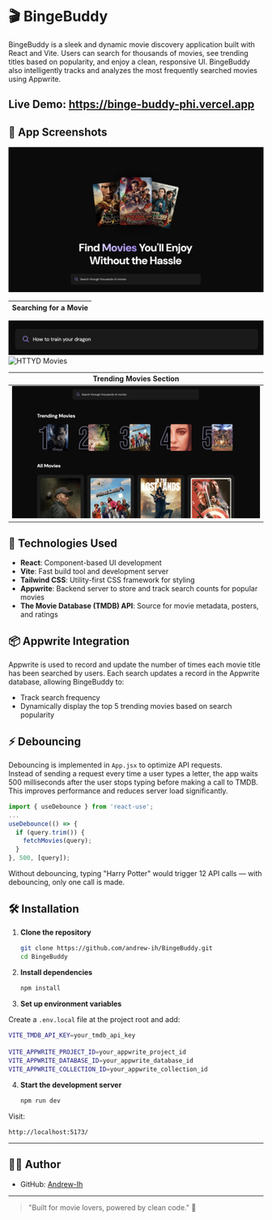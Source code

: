 # 🎬 BingeBuddy

BingeBuddy is a sleek and dynamic movie discovery application built with React and Vite. Users can search for thousands of movies, see trending titles based on popularity, and enjoy a clean, responsive UI. BingeBuddy also intelligently tracks and analyzes the most frequently searched movies using Appwrite.

## Live Demo: https://binge-buddy-phi.vercel.app

## 📸 App Screenshots
![HTTYD Search](./public/header.png)

| Searching for a Movie | 
| :----------------------: |
![HTTYD Search](./public/HTTYD.png)
![HTTYD Movies](./public/HTTYGM.png) 

| Trending Movies Section | 
| :----------------------: | 
| ![Trending Movies](./public/search_movies.png) | 

## 🚀 Technologies Used

- **React**: Component-based UI development
- **Vite**: Fast build tool and development server
- **Tailwind CSS**: Utility-first CSS framework for styling
- **Appwrite**: Backend server to store and track search counts for popular movies
- **The Movie Database (TMDB) API**: Source for movie metadata, posters, and ratings

## 📦 Appwrite Integration

Appwrite is used to record and update the number of times each movie title has been searched by users. Each search updates a record in the Appwrite database, allowing BingeBuddy to:

- Track search frequency
- Dynamically display the top 5 trending movies based on search popularity

## ⚡ Debouncing

Debouncing is implemented in `App.jsx` to optimize API requests.  
Instead of sending a request every time a user types a letter, the app waits 500 milliseconds after the user stops typing before making a call to TMDB.  
This improves performance and reduces server load significantly.

```javascript
import { useDebounce } from 'react-use';
...
useDebounce(() => {
  if (query.trim()) {
    fetchMovies(query);
  }
}, 500, [query]);
```

Without debouncing, typing "Harry Potter" would trigger 12 API calls — with debouncing, only one call is made.

## 🛠️ Installation

1. **Clone the repository**
   ```bash
   git clone https://github.com/andrew-ih/BingeBuddy.git
   cd BingeBuddy
   ```

2. **Install dependencies**
   ```bash
   npm install
   ```

3. **Set up environment variables**

Create a `.env.local` file at the project root and add:

```bash
VITE_TMDB_API_KEY=your_tmdb_api_key

VITE_APPWRITE_PROJECT_ID=your_appwrite_project_id
VITE_APPWRITE_DATABASE_ID=your_appwrite_database_id
VITE_APPWRITE_COLLECTION_ID=your_appwrite_collection_id
```

4. **Start the development server**
   ```bash
   npm run dev
   ```

Visit:  
```
http://localhost:5173/
```

---

## 👨‍💻 Author

- GitHub: [Andrew-Ih](https://github.com/andrew-ih)

---

> "Built for movie lovers, powered by clean code." 🚀
